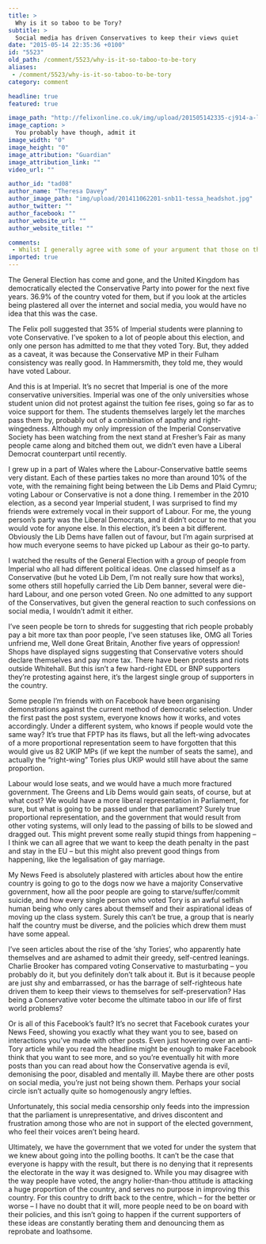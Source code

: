 ```yaml
---
title: >
  Why is it so taboo to be Tory?
subtitle: >
  Social media has driven Conservatives to keep their views quiet
date: "2015-05-14 22:35:36 +0100"
id: "5523"
old_path: /comment/5523/why-is-it-so-taboo-to-be-tory
aliases:
 - /comment/5523/why-is-it-so-taboo-to-be-tory
category: comment

headline: true
featured: true

image_path: "http://felixonline.co.uk/img/upload/201505142335-cj914-a-labour-supporter-wearin-009.jpg"
image_caption: >
  You probably have though, admit it
image_width: "0"
image_height: "0"
image_attribution: "Guardian"
image_attribution_link: ""
video_url: ""

author_id: "tad08"
author_name: "Theresa Davey"
author_image_path: "img/upload/201411062201-snb11-tessa_headshot.jpg"
author_twitter: ""
author_facebook: ""
author_website_url: ""
author_website_title: ""

comments:
 - Whilst I generally agree with some of your argument that those on the left need to engage those of different views a bit more and demonise a bit less there are a few problems with this article I understand what the author is trying to say and take the point on board but some of the facts and arguments in here need some serious checking For example could you justify Surely this cant be true a group that is nearly half the country must be diverse and the policies which drew them must have some appeal Half of people in Britain didnt vote Conservative around 24 of the electorate did  this was indeed the largest vote share but is far lower that what is suggested by this commentAlso I dont feel it is correct to say that  FPTP has its flaws but all the leftwing advocates of a more proportional representation seem to have forgotten that this would give us 82 UKIP MPs First of all UKIP the most rightwing party on most peoples ballot papers is calling most strongly for PR so this
imported: true
---
```


The General Election has come and gone, and the United Kingdom has democratically elected the Conservative Party into power for the next five years. 36.9% of the country voted for them, but if you look at the articles being plastered all over the internet and social media, you would have no idea that this was the case.

The Felix poll suggested that 35% of Imperial students were planning to vote Conservative. I’ve spoken to a lot of people about this election, and only one person has admitted to me that they voted Tory. But, they added as a caveat, it was because the Conservative MP in their Fulham consistency was really good. In Hammersmith, they told me, they would have voted Labour.

And this is at Imperial. It’s no secret that Imperial is one of the more conservative universities. Imperial was one of the only universities whose student union did not protest against the tuition fee rises, going so far as to voice support for them. The students themselves largely let the marches pass them by, probably out of a combination of apathy and right-wingedness. Although my only impression of the Imperial Conservative Society has been watching from the next stand at Fresher’s Fair as many people came along and bitched them out, we didn’t even have a Liberal Democrat counterpart until recently.

I grew up in a part of Wales where the Labour-Conservative battle seems very distant. Each of these parties takes no more than around 10% of the vote, with the remaining fight being between the Lib Dems and Plaid Cymru; voting Labour or Conservative is not a done thing. I remember in the 2010 election, as a second year Imperial student, I was surprised to find my friends were extremely vocal in their support of Labour. For me, the young person’s party was the Liberal Democrats, and it didn’t occur to me that you would vote for anyone else. In this election, it’s been a bit different. Obviously the Lib Dems have fallen out of favour, but I’m again surprised at how much everyone seems to have picked up Labour as their go-to party.

I watched the results of the General Election with a group of people from Imperial who all had different political ideas. One classed himself as a Conservative (but he voted Lib Dem, I’m not really sure how that works), some others still hopefully carried the Lib Dem banner, several were die-hard Labour, and one person voted Green. No one admitted to any support of the Conservatives, but given the general reaction to such confessions on social media, I wouldn’t admit it either.

I’ve seen people be torn to shreds for suggesting that rich people probably pay a bit more tax than poor people, I’ve seen statuses like, OMG all Tories unfriend me, Well done Great Britain, Another five years of oppression! Shops have displayed signs suggesting that Conservative voters should declare themselves and pay more tax. There have been protests and riots outside Whitehall. But this isn’t a few hard-right EDL or BNP supporters they’re protesting against here, it’s the largest single group of supporters in the country.

Some people I’m friends with on Facebook have been organising demonstrations against the current method of democratic selection. Under the first past the post system, everyone knows how it works, and votes accordingly. Under a different system, who knows if people would vote the same way? It’s true that FPTP has its flaws, but all the left-wing advocates of a more proportional representation seem to have forgotten that this would give us 82 UKIP MPs (if we kept the number of seats the same), and actually the “right-wing” Tories plus UKIP would still have about the same proportion.

Labour would lose seats, and we would have a much more fractured government. The Greens and Lib Dems would gain seats, of course, but at what cost? We would have a more liberal representation in Parliament, for sure, but what is going to be passed under that parliament? Surely true proportional representation, and the government that would result from other voting systems, will only lead to the passing of bills to be slowed and dragged out. This might prevent some really stupid things from happening – I think we can all agree that we want to keep the death penalty in the past and stay in the EU – but this might also prevent good things from happening, like the legalisation of gay marriage.

My News Feed is absolutely plastered with articles about how the entire country is going to go to the dogs now we have a majority Conservative government, how all the poor people are going to starve/suffer/commit suicide, and how every single person who voted Tory is an awful selfish human being who only cares about themself and their aspirational ideas of moving up the class system. Surely this can’t be true, a group that is nearly half the country must be diverse, and the policies which drew them must have some appeal.

I’ve seen articles about the rise of the ‘shy Tories’, who apparently hate themselves and are ashamed to admit their greedy, self-centred leanings. Charlie Brooker has compared voting Conservative to masturbating – you probably do it, but you definitely don’t talk about it. But is it because people are just shy and embarrassed, or has the barrage of self-righteous hate driven them to keep their views to themselves for self-preservation? Has being a Conservative voter become the ultimate taboo in our life of first world problems?

Or is all of this Facebook’s fault? It’s no secret that Facebook curates your News Feed, showing you exactly what they want you to see, based on interactions you’ve made with other posts. Even just hovering over an anti-Tory article while you read the headline might be enough to make Facebook think that you want to see more, and so you’re eventually hit with more posts than you can read about how the Conservative agenda is evil, demonising the poor, disabled and mentally ill. Maybe there are other posts on social media, you’re just not being shown them. Perhaps your social circle isn’t actually quite so homogenously angry lefties.

Unfortunately, this social media censorship only feeds into the impression that the parliament is unrepresentative, and drives discontent and frustration among those who are not in support of the elected government, who feel their voices aren’t being heard.

Ultimately, we have the government that we voted for under the system that we knew about going into the polling booths. It can’t be the case that everyone is happy with the result, but there is no denying that it represents the electorate in the way it was designed to. While you may disagree with the way people have voted, the angry holier-than-thou attitude is attacking a huge proportion of the country, and serves no purpose in improving this country. For this country to drift back to the centre, which – for the better or worse – I have no doubt that it will, more people need to be on board with their policies, and this isn’t going to happen if the current supporters of these ideas are constantly berating them and denouncing them as reprobate and loathsome.

